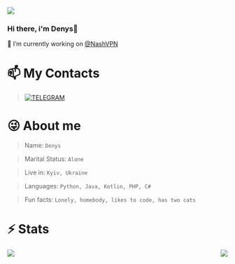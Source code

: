 <img src="https://media.tenor.com/XKSAVbcfd7sAAAAC/discord-baner-discord-profile.gif" />


### Hi there, i'm Denys👋

🔭 I’m currently working on [@NashVPN](https://github.com/NashVPN)

# 📫 My Contacts
> [![TELEGRAM](https://user-images.githubusercontent.com/6493857/154789665-443a199d-badb-43b2-91b9-95578b55c9b4.png)](https://t.me/xxxxxppppppggggg)

# 😜 About me
> Name: `Denys`

> Marital Status: `Alone`

> Live in: `Kyiv, Ukraine`

> Languages: `Python, Java, Kotlin, PHP, C#`

> Fun facts: `Lonely, homebody, likes to code, has two cats`

# ⚡ Stats
<img align="right" src="https://github-readme-stats.vercel.app/api/top-langs/?username=prooxyyy&theme=radical"/>
<img align="left" src="https://github-readme-stats.vercel.app/api?username=prooxyyy&show_icons=true&theme=radical"/>
